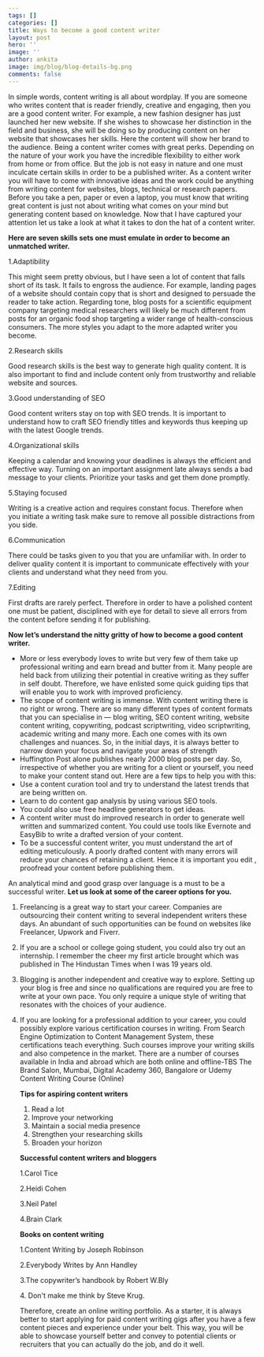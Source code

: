 ```yaml
---
tags: []
categories: []
title: Ways to become a good content writer
layout: post
hero: ''
image: ''
author: ankita
image: img/blog/blog-details-bg.png
comments: false
---
```


In simple words, content writing is all about wordplay. If you are someone who writes content that is reader friendly, creative and engaging, then you are a good content writer. For example, a new fashion designer has just launched her new website. If she wishes to showcase her distinction in the field and business, she will be doing so by producing content on her website that showcases her skills. Here the content will show her brand to the audience. Being a content writer comes with great perks. Depending on the nature of your work you have the incredible flexibility to either work from home or from office. But the job is not easy in nature and one must inculcate certain skills in order to be a published writer. As a content writer you will have to come with innovative ideas and the work could be anything from writing content for websites, blogs, technical or research papers. Before you take a pen, paper or even a laptop, you must know that writing great content is just not about writing what comes on your mind but generating content based on knowledge. Now that I have captured your attention let us take a look at what it takes to don the hat of a content writer.

**Here are seven skills sets one must emulate in order to become an unmatched writer.**

1\.Adaptibility

This might seem pretty obvious, but I have seen a lot of content that falls short of its task. It fails to engross the audience. For example, landing pages of a website should contain copy that is short and designed to persuade the reader to take action. Regarding tone, blog posts for a scientific equipment company targeting medical researchers will likely be much different from posts for an organic food shop targeting a wider range of health-conscious consumers. The more styles you adapt to the more adapted writer you become.

2\.Research skills

Good research skills is the best way to generate high quality content. It is also important to find and include content only from trustworthy and reliable website and sources.

3\.Good understanding of SEO

Good content writers stay on top with SEO trends. It is important to understand how to craft SEO friendly titles and keywords thus keeping up with the latest Google trends.

4\.Organizational skills

Keeping a calendar and knowing your deadlines is always the efficient and effective way. Turning on an important assignment late always sends a bad message to your clients. Prioritize your tasks and get them done promptly.

5\.Staying focused

Writing is a creative action and requires constant focus. Therefore when you initiate a writing task make sure to remove all possible distractions from you side.

6\.Communication

There could be tasks given to you that you are unfamiliar with. In order to deliver quality content it is important to communicate effectively with your clients and understand what they need from you.

7\.Editing

First drafts are rarely perfect. Therefore in order to have a polished content one must be patient, disciplined with eye for detail to sieve all errors from the content before sending it for publishing.

**Now let’s understand the nitty gritty of how to become a good content writer.**

- More or less everybody loves to write but very few of them take up professional writing and earn bread and butter from it. Many people are held back from utilizing their potential in creative writing as they suffer in self doubt. Therefore, we have enlisted some quick guiding tips that will enable you to work with improved proficiency.
- The scope of content writing is immense. With content writing there is no right or wrong. There are so many different types of content formats that you can specialise in ⁠— blog writing, SEO content writing, website content writing, copywriting, podcast scriptwriting, video scriptwriting, academic writing and many more. Each one comes with its own challenges and nuances. So, in the initial days, it is always better to narrow down your focus and navigate your areas of strength
- Huffington Post alone publishes nearly 2000 blog posts per day. So, irrespective of whether you are writing for a client or yourself, you need to make your content stand out. Here are a few tips to help you with this:
- Use a content curation tool and try to understand the latest trends that are being written on.
- Learn to do content gap analysis by using various SEO tools.
- You could also use free headline generators to get ideas.
- A content writer must do improved research in order to generate well written and summarized content. You could use tools like Evernote and EasyBib to write a drafted version of your content.
- To be a successful content writer, you must understand the art of editing meticulously. A poorly drafted content with many errors will reduce your chances of retaining a client. Hence it is important you edit , proofread your content before publishing them.

An analytical mind and good grasp over language is a must to be a successful writer. **Let us look at some of the career options for you.**

1. Freelancing is a great way to start your career. Companies are outsourcing their content writing to several independent writers these days. An abundant of such opportunities can be found on websites like Freelancer, Upwork and Fiverr.
2. If you are a school or college going student, you could also try out an internship. I remember the cheer my first article brought which was published in The Hindustan Times when I was 19 years old.
3. Blogging is another independent and creative way to explore. Setting up your blog is free and since no qualifications are required you are free to write at your own pace. You only require a unique style of writing that resonates with the choices of your audience.
4. If you are looking for a professional addition to your career, you could possibly explore various certification courses in writing. From Search Engine Optimization to Content Management System, these certifications teach everything. Such courses improve your writing skills and also competence in the market. There are a number of courses available in India and abroad which are both online and offline-TBS The Brand Salon, Mumbai, Digital Academy 360, Bangalore or Udemy Content Writing Course (Online)

   **Tips for aspiring content writers**

   1. Read a lot
   2. Improve your networking
   3. Maintain a social media presence
   4. Strengthen your researching skills
   5. Broaden your horizon

   **Successful content writers and bloggers**

   1\.Carol Tice

   2\.Heidi Cohen

   3\.Neil Patel

   4\.Brain Clark

   **Books on content writing**

   1\.Content Writing by Joseph Robinson

   2\.Everybody Writes by Ann Handley

   3\.The copywriter’s handbook by Robert W.Bly

   4\. Don't make me think by Steve Krug.

   Therefore, create an online writing portfolio. As a starter, it is always better to start applying for paid content writing gigs after you have a few content pieces and experience under your belt. This way, you will be able to showcase yourself better and convey to potential clients or recruiters that you can actually do the job, and do it well.
